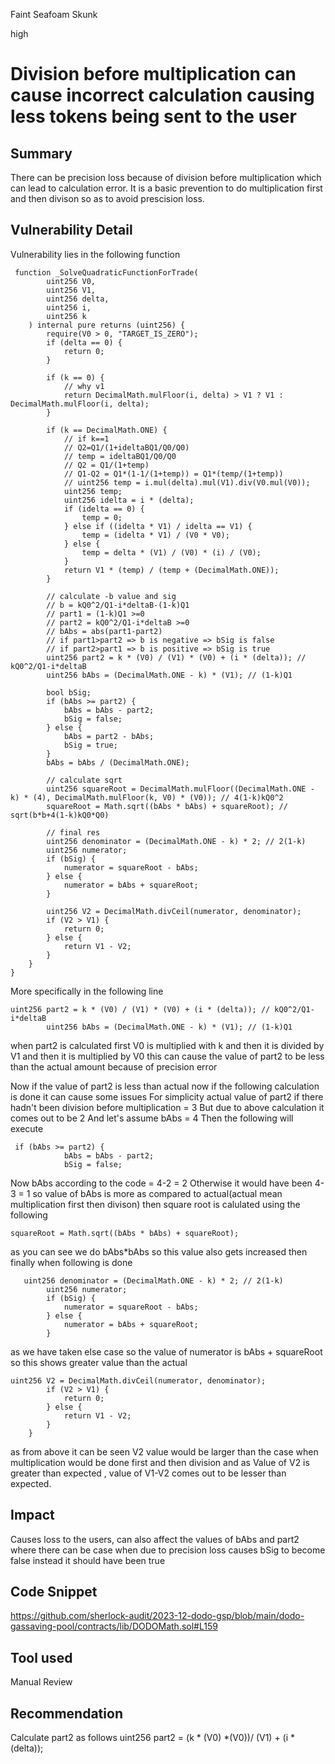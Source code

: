 Faint Seafoam Skunk

high

# Division before multiplication can cause incorrect calculation causing less tokens being sent to the user

## Summary
There can be precision loss because of division before multiplication which can lead to calculation error. It is a basic prevention to do multiplication first and then divison so as to avoid prescision loss.

## Vulnerability Detail
Vulnerability lies in the following function 
```solidity
 function _SolveQuadraticFunctionForTrade(
        uint256 V0,
        uint256 V1,
        uint256 delta,
        uint256 i,
        uint256 k
    ) internal pure returns (uint256) {
        require(V0 > 0, "TARGET_IS_ZERO");
        if (delta == 0) {
            return 0;
        }

        if (k == 0) {
            // why v1
            return DecimalMath.mulFloor(i, delta) > V1 ? V1 : DecimalMath.mulFloor(i, delta);
        }

        if (k == DecimalMath.ONE) {
            // if k==1
            // Q2=Q1/(1+ideltaBQ1/Q0/Q0)
            // temp = ideltaBQ1/Q0/Q0
            // Q2 = Q1/(1+temp)
            // Q1-Q2 = Q1*(1-1/(1+temp)) = Q1*(temp/(1+temp))
            // uint256 temp = i.mul(delta).mul(V1).div(V0.mul(V0));
            uint256 temp;
            uint256 idelta = i * (delta);
            if (idelta == 0) {
                temp = 0;
            } else if ((idelta * V1) / idelta == V1) {
                temp = (idelta * V1) / (V0 * V0);
            } else {
                temp = delta * (V1) / (V0) * (i) / (V0);
            }
            return V1 * (temp) / (temp + (DecimalMath.ONE));
        }

        // calculate -b value and sig
        // b = kQ0^2/Q1-i*deltaB-(1-k)Q1
        // part1 = (1-k)Q1 >=0
        // part2 = kQ0^2/Q1-i*deltaB >=0
        // bAbs = abs(part1-part2)
        // if part1>part2 => b is negative => bSig is false
        // if part2>part1 => b is positive => bSig is true
        uint256 part2 = k * (V0) / (V1) * (V0) + (i * (delta)); // kQ0^2/Q1-i*deltaB
        uint256 bAbs = (DecimalMath.ONE - k) * (V1); // (1-k)Q1

        bool bSig;
        if (bAbs >= part2) {
            bAbs = bAbs - part2;
            bSig = false;
        } else {
            bAbs = part2 - bAbs;
            bSig = true;
        }
        bAbs = bAbs / (DecimalMath.ONE);

        // calculate sqrt
        uint256 squareRoot = DecimalMath.mulFloor((DecimalMath.ONE - k) * (4), DecimalMath.mulFloor(k, V0) * (V0)); // 4(1-k)kQ0^2
        squareRoot = Math.sqrt((bAbs * bAbs) + squareRoot); // sqrt(b*b+4(1-k)kQ0*Q0)

        // final res
        uint256 denominator = (DecimalMath.ONE - k) * 2; // 2(1-k)
        uint256 numerator;
        if (bSig) {
            numerator = squareRoot - bAbs;
        } else {
            numerator = bAbs + squareRoot;
        }

        uint256 V2 = DecimalMath.divCeil(numerator, denominator);
        if (V2 > V1) {
            return 0;
        } else {
            return V1 - V2;
        }
    }
}
```
More specifically in the following line 
```solidity
uint256 part2 = k * (V0) / (V1) * (V0) + (i * (delta)); // kQ0^2/Q1-i*deltaB
        uint256 bAbs = (DecimalMath.ONE - k) * (V1); // (1-k)Q1
```
when part2 is calculated first V0 is multiplied with k and then it is divided by V1 and then it is multiplied by V0 this can cause the value 
of part2 to be less than the actual amount because of precision error

Now if the value of part2 is less than actual now if the following calculation is done it can cause some issues
For simplicity actual value of part2 if there hadn't been division before multiplication = 3
But due to above calculation it comes out to be 2 
And let's assume bAbs = 4
Then the following will execute
```solidity
 if (bAbs >= part2) {
            bAbs = bAbs - part2;
            bSig = false;
```
Now bAbs according to the code = 4-2 = 2
Otherwise it would have been 4-3 = 1
so value of bAbs is more as compared to actual(actual mean multiplication first then divison)
then square root is calulated using the following 
```solidity
squareRoot = Math.sqrt((bAbs * bAbs) + squareRoot);
```
as you can see we do bAbs*bAbs so this value also gets increased 
then finally when following is done
```solidity
   uint256 denominator = (DecimalMath.ONE - k) * 2; // 2(1-k)
        uint256 numerator;
        if (bSig) {
            numerator = squareRoot - bAbs;
        } else {
            numerator = bAbs + squareRoot;
        }
```
as we have taken else case so the value of  numerator is bAbs + squareRoot so this shows greater value than the actual
```solidity
uint256 V2 = DecimalMath.divCeil(numerator, denominator);
        if (V2 > V1) {
            return 0;
        } else {
            return V1 - V2;
        }
    }
```
as from above it can be seen V2 value would be larger than the case when multiplication would be done first and then division
and as Value of V2 is greater than expected , value of V1-V2 comes out to be lesser than expected.
## Impact
Causes loss to the users, can also affect the values of bAbs and part2 where there can be case when due to precision loss causes bSig to become false instead it should have been true

## Code Snippet
https://github.com/sherlock-audit/2023-12-dodo-gsp/blob/main/dodo-gassaving-pool/contracts/lib/DODOMath.sol#L159
## Tool used

Manual Review

## Recommendation
Calculate part2 as follows   uint256 part2 = (k * (V0) *(V0))/ (V1) + (i * (delta));